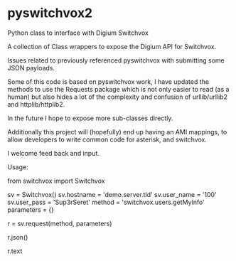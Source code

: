 pyswitchvox2
============

Python class to interface with Digium Switchvox

A collection of Class wrappers to expose the Digium API for Switchvox. 

Issues related to previously referenced pyswitchvox with submitting some JSON payloads. 

Some of this code is based on pyswitchvox work, I have updated the methods to use the Requests package which is not only easier to read (as a human) but also hides a lot of the complexity and confusion of urllib/urllib2 and httplib/httplib2.

In the future I hope to expose more sub-classes directly. 

Additionally this project will (hopefully) end up having an AMI mappings, to allow developers to write common code for asterisk, and switchvox.

I welcome feed back and input.



Usage:

from switchvox import Switchvox

sv = Switchvox()
sv.hostname = 'demo.server.tld'
sv.user_name = '100'
sv.user_pass = 'Sup3rSeret'
method = 'switchvox.users.getMyInfo'
parameters = {}

r = sv.request(method, parameters)

r.json()

r.text
